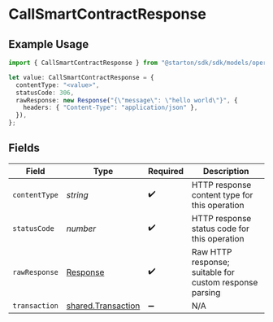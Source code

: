 # CallSmartContractResponse

## Example Usage

```typescript
import { CallSmartContractResponse } from "@starton/sdk/sdk/models/operations";

let value: CallSmartContractResponse = {
  contentType: "<value>",
  statusCode: 306,
  rawResponse: new Response("{\"message\": \"hello world\"}", {
    headers: { "Content-Type": "application/json" },
  }),
};
```

## Fields

| Field                                                                 | Type                                                                  | Required                                                              | Description                                                           |
| --------------------------------------------------------------------- | --------------------------------------------------------------------- | --------------------------------------------------------------------- | --------------------------------------------------------------------- |
| `contentType`                                                         | *string*                                                              | :heavy_check_mark:                                                    | HTTP response content type for this operation                         |
| `statusCode`                                                          | *number*                                                              | :heavy_check_mark:                                                    | HTTP response status code for this operation                          |
| `rawResponse`                                                         | [Response](https://developer.mozilla.org/en-US/docs/Web/API/Response) | :heavy_check_mark:                                                    | Raw HTTP response; suitable for custom response parsing               |
| `transaction`                                                         | [shared.Transaction](../../../sdk/models/shared/transaction.md)       | :heavy_minus_sign:                                                    | N/A                                                                   |